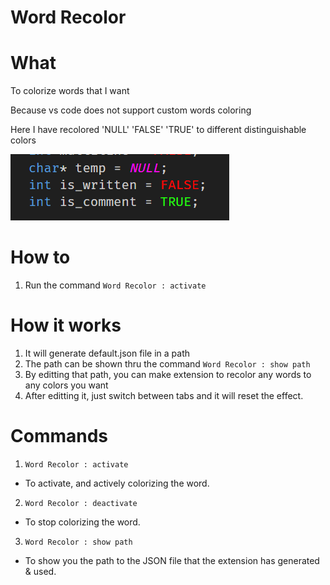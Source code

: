 # Word Recolor

# What

To colorize words that I want

Because vs code does not support custom words coloring

Here I have recolored 'NULL' 'FALSE' 'TRUE' to different distinguishable colors

![Alt text](https://raw.githubusercontent.com/lolzz77/word-recolor/main/resources/readme/1.png)

# How to
1. Run the command `Word Recolor : activate`

# How it works
1. It will generate default.json file in a path
2. The path can be shown thru the command `Word Recolor : show path`
3. By editting that path, you can make extension to recolor any words to any colors you want
4. After editting it, just switch between tabs and it will reset the effect.

# Commands
1. `Word Recolor : activate`
- To activate, and actively colorizing the word.
2. `Word Recolor : deactivate`
- To stop colorizing the word.
3. `Word Recolor : show path`
- To show you the path to the JSON file that the extension has generated & used.